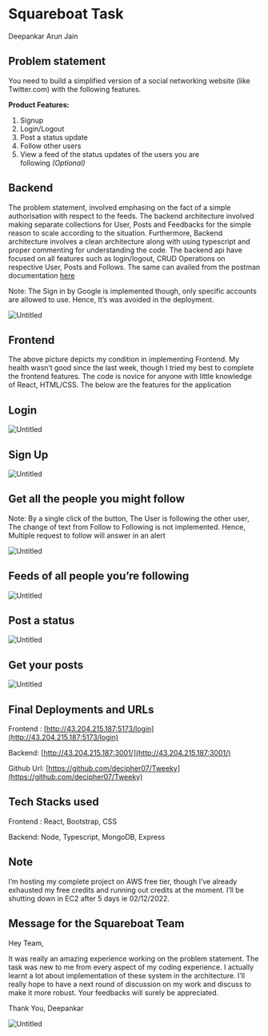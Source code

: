 # Squareboat Task

Deepankar Arun Jain

## Problem statement

You need to build a simplified version of a social networking website (like Twitter.com) with the following features.

**Product Features:**

1. Signup
2. Login/Logout
3. Post a status update
4. Follow other users
5. View a feed of the status updates of the users you are following *(Optional)*

## Backend

The problem statement, involved emphasing on the fact of a simple authorisation with respect to the feeds. The backend architecture involved making separate collections for User, Posts and Feedbacks for the simple reason to scale according to the situation. Furthermore, Backend architecture involves a clean architecture along with using typescript and proper commenting for understanding the code. The backend api have focused on all features such as login/logout, CRUD Operations on respective User, Posts and Follows. The same can availed from the postman documentation [here](https://documenter.getpostman.com/view/10696212/2s8Ysuxt8Y) 

Note: The Sign in by Google is implemented though, only specific accounts are allowed to use. Hence, It’s was avoided in the deployment. 

![Untitled](Squareboat%20Task%20259d523cdc0d4750856d6f07afefedac/Untitled.png)

## Frontend

The above picture depicts my condition in implementing Frontend. My health wasn’t good since the last week, though I tried my best to complete the frontend features. The code is novice for anyone with little knowledge of React, HTML/CSS. The below are the features for the application

## Login

![Untitled](Squareboat%20Task%20259d523cdc0d4750856d6f07afefedac/Untitled%201.png)

## Sign Up

![Untitled](Squareboat%20Task%20259d523cdc0d4750856d6f07afefedac/Untitled%202.png)

## Get all the people you might follow

Note: By a single click of the button, The User is following the other user, The change of text from Follow to Following is not implemented. Hence, Multiple request to follow will answer in an alert

![Untitled](Squareboat%20Task%20259d523cdc0d4750856d6f07afefedac/Untitled%203.png)

## Feeds of all people you’re following

![Untitled](Squareboat%20Task%20259d523cdc0d4750856d6f07afefedac/Untitled%204.png)

## Post a status

![Untitled](Squareboat%20Task%20259d523cdc0d4750856d6f07afefedac/Untitled%205.png)

## Get your posts

![Untitled](Squareboat%20Task%20259d523cdc0d4750856d6f07afefedac/Untitled%206.png)

## Final Deployments and URLs

Frontend : [http://43.204.215.187:5173/login](http://43.204.215.187:5173/login)

Backend: [http://43.204.215.187:3001/](http://43.204.215.187:3001/)

Github Url: [https://github.com/decipher07/Tweeky](https://github.com/decipher07/Tweeky)

## Tech Stacks used

Frontend : React, Bootstrap, CSS

Backend: Node, Typescript, MongoDB, Express

## Note

I’m hosting my complete project on AWS free tier, though I’ve already exhausted my free credits and running out credits at the moment. I’ll be shutting down in EC2 after 5 days ie 02/12/2022.

## Message for the Squareboat Team

Hey Team,

It was really an amazing experience working on the problem statement. The task was new to me from every aspect of my coding experience. I actually learnt a lot about implementation of these system in the architecture. I’ll really hope to have a next round of discussion on my work and discuss to make it more robust. Your feedbacks will surely be appreciated. 

Thank You,
Deepankar

 

![Untitled](Squareboat%20Task%20259d523cdc0d4750856d6f07afefedac/Untitled%207.png)